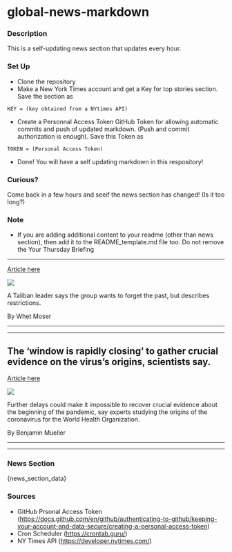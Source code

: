 # global-news-markdown

### Description 
This is a self-updating news section that updates every hour.

### Set Up 
* Clone the repository
* Make a New York Times account and get a Key for top stories section. Save the section as 
 ```
 KEY = (key obtained from a NYtimes API)
 ```
*  Create a Personnal Access Token GitHub Token for allowing automatic commits and push of updated markdown. (Push and commit authorization is enough). Save this Token as 
```
TOKEN = (Personal Access Token)
```
* Done! You will have a self updating markdown in this respository!

### Curious?
Come back in a few hours and seeif the news section has changed! (Is it too long?)

### Note
* If you are adding additional content to your readme (other than news section), then add it to the README_template.md file too. Do not remove the Your Thursday Briefing
----------------------

[Article here](https://www.nytimes.com/2021/08/26/briefing/taliban-navalny-covid-origins.html)

[![](https://static01.nyt.com/images/2021/08/25/us/26am-briefing-europe-afghanistan/25afghanistan-briefing-taliban-interview-new-superJumbo.jpg)](https://www.nytimes.com/2021/08/26/briefing/taliban-navalny-covid-origins.html)

A Taliban leader says the group wants to forget the past, but describes restrictions.

By Whet Moser

* * *

* * *

The ‘window is rapidly closing’ to gather crucial evidence on the virus’s origins, scientists say.
--------------------------------------------------------------------------------------------------

[Article here](https://www.nytimes.com/2021/08/25/science/lab-leak-covid.html)

[![](https://static01.nyt.com/images/2021/08/25/lens/25virus-briefing-nature-virus-origins/25virus-briefing-nature-virus-origins-superJumbo.jpg)](https://www.nytimes.com/2021/08/25/science/lab-leak-covid.html)

Further delays could make it impossible to recover crucial evidence about the beginning of the pandemic, say experts studying the origins of the coronavirus for the World Health Organization.

By Benjamin Mueller

* * *

* * *

### News Section 
{news_section_data}


### Sources 
* GitHub Prsonal Access Token (https://docs.github.com/en/github/authenticating-to-github/keeping-your-account-and-data-secure/creating-a-personal-access-token)
* Cron Scheduler (https://crontab.guru/)
* NY Times API (https://developer.nytimes.com/)
